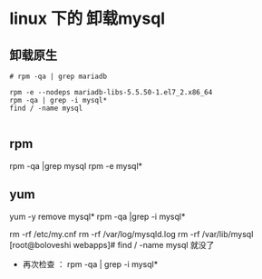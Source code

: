 # linux 下的 卸载mysql

## 卸载原生

```
# rpm -qa | grep mariadb

rpm -e --nodeps mariadb-libs-5.5.50-1.el7_2.x86_64
rpm -qa | grep -i mysql*
find / -name mysql


```

## rpm
rpm -qa |grep mysql
rpm -e mysql*


## yum


yum -y remove mysql*
rpm -qa |grep -i mysql*


rm -rf /etc/my.cnf
rm -rf /var/log/mysqld.log
rm -rf /var/lib/mysql
[root@boloveshi webapps]# find / -name mysql
就没了

* 再次检查 ： rpm -qa | grep -i mysql*
